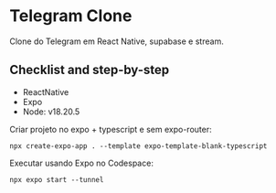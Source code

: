 # Telegram Clone

Clone do Telegram em React Native, supabase e stream.

## Checklist and step-by-step

- ReactNative
- Expo
- Node: v18.20.5

Criar projeto no expo + typescript e sem expo-router:

```
npx create-expo-app . --template expo-template-blank-typescript

```

Executar usando Expo no Codespace:

```
npx expo start --tunnel
```


